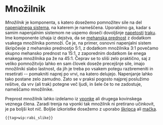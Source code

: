 # Množilnik

*Množilnik* je komponenta, s katero dosežemo pomnožitev sile na del
[napenjalnega sistema](/napenjalni-sistem), na katerem je
nameščena. Uporabimo ga, kadar s samim napenjalnim sistemom ne uspemo
doseči dovoljšnje [napetosti](/napetost)
[traku](/trak). Ime komponente izhaja iz dejstva, da se
[mehanska prednost](/mehanska-prednost) z dodatkom vsakega
množilnika pomnoži. Če je, na primer, osnovni napenjalni sistem
škripčevje z mehansko prednostjo 5:1, z dodatkom množilnika 3:1 povečamo
skupno mehansko prednost na 15:1, z zaporednim dodatkom še enega enakega
množilnika pa že na 45:1. Čeprav se to sliši zelo praktično, saj z
veliko pomnožitvijo lahko en sam človek doseže precejšnje sile, imajo
množilniki slabo lastnost, da jih je treba po vsakem potegu razbremeniti
in resetirati -- pomakniti naprej po vrvi, na katero delujejo.
Napenjanje lahko tako postane zelo zamudno. Zato se v praksi pogosto
najprej poslužimo rešitve, da vrv (ali trak) potegne več ljudi, in šele
če to ne zadostuje, nameščamo množilnike.

Preprost množilnik lahko izdelamo iz [vponke](/vponka) ali
drugega kovinskega veznega člena. Zaradi trenja na vponki tak množilnik
ni pretirano učinkovit, je pa boljši kot nič. Boljše izkoristke dosežemo
z uporabo [škripca](/škripec) ali [mačka](/maček).

```{=mediawiki}
{{tag>wip:rabi_slike}}
```
